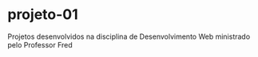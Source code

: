 # projeto-01
Projetos desenvolvidos na disciplina de Desenvolvimento Web ministrado pelo Professor Fred
